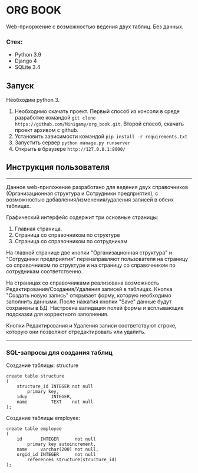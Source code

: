 # ORG BOOK

Web-приоржение с возможностью ведения двух таблиц. Без данных.

### Стек:
* Python 3.9
* Django 4
* SQLite 3.4

## Запуск
Необходим python 3.

1) Необходимо скачать проект. Первый способ из консоли в среде разработке командой ```git clone https://github.com/Minigamy/org_book.git```. Второй способ, скачать проект архивом с github.
2) Установить зависимости командой ```pip install -r requirements.txt```
3) Запустить сервер ```python manage.py runserver```
4) Открыть в браузере ```http://127.0.0.1:8000/```



## Инструкция пользователя
<hr>
Данное web-приложение разработано для ведения двух справочников (Организационная структура и Сотрудники предприятия), с возможностью добавления/изменения/удаления записей в обеих таблицах.

Графический интерфейс содержит три основные страницы:
1) Главная страница. 
2) Страница со справочником по структуре
3) Страница со справочником по сотрудникам


На главной странице две кнопки "Организационная структура" и "Сотрудники предприятия" перенаправляют пользователя на страницу со справочником по структуре и на страницу со справочником по сотрудникам соответственно.

На страницах со справочниками реализована возможность Редактирования/Создания/Удаления записей в таблицах. Кнопка "Создать новую запись" открывает форму, которую необходимо заполнить данными. После нажатия кнопки "Save" данные будут сохранены в БД. Настроена валидация полей формы и всплывающие подсказки для корректного заполнения.

Кнопки Редактирования и Удаления записи соответствуют строке, которую они позволяют отредактировать или удалить.

<hr>

### SQL-запросы для создания таблиц


Создание таблицы: structure
```
create table structure
(
    structure_id INTEGER not null
        primary key,
    idup         INTEGER,
    name         TEXT    not null
);
```

Создание таблицы employee: 
```
create table employee
(
    id       INTEGER      not null
        primary key autoincrement,
    name     varchar(200) not null,
    orgid_id INTEGER      not null
        references structure(structure_id)            
);
```